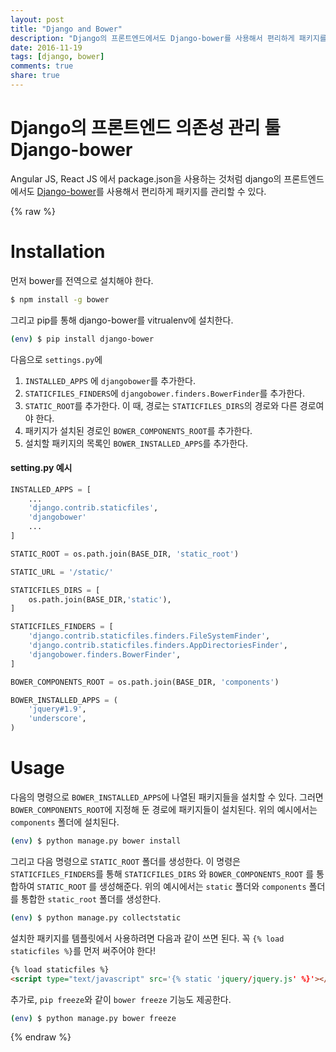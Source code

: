 ```yaml
---
layout: post
title: "Django and Bower"
description: "Django의 프론트엔드에서도 Django-bower를 사용해서 편리하게 패키지를 관리할 수 있다."
date: 2016-11-19
tags: [django, bower]
comments: true
share: true
---
```


# Django의 프론트엔드 의존성 관리 툴 Django-bower

Angular JS, React JS 에서 package.json을 사용하는 것처럼 django의 프론트엔드에서도 [Django-bower](https://django-bower.readthedocs.io/en/latest/)를 사용해서 편리하게 패키지를 관리할 수 있다.

{% raw %}

# Installation

먼저 bower를 전역으로 설치해야 한다.

```bash
$ npm install -g bower
```

그리고 pip를 통해 django-bower를 vitrualenv에 설치한다.

```bash
(env) $ pip install django-bower
```

다음으로 `settings.py`에

1. `INSTALLED_APPS` 에 `djangobower`를 추가한다.
2. `STATICFILES_FINDERS`에 `djangobower.finders.BowerFinder`를 추가한다.
3. `STATIC_ROOT`를 추가한다. 이 때, 경로는 `STATICFILES_DIRS`의 경로와 다른 경로여야 한다.
4. 패키지가 설치된 경로인 `BOWER_COMPONENTS_ROOT`를 추가한다.
5. 설치할 패키지의 목록인 `BOWER_INSTALLED_APPS`를 추가한다.

#### setting.py 예시

```python
INSTALLED_APPS = [
    ...
    'django.contrib.staticfiles',
    'djangobower'
    ...
]

STATIC_ROOT = os.path.join(BASE_DIR, 'static_root')

STATIC_URL = '/static/'

STATICFILES_DIRS = [
    os.path.join(BASE_DIR,'static'),
]

STATICFILES_FINDERS = [
    'django.contrib.staticfiles.finders.FileSystemFinder',
    'django.contrib.staticfiles.finders.AppDirectoriesFinder',
    'djangobower.finders.BowerFinder',
]

BOWER_COMPONENTS_ROOT = os.path.join(BASE_DIR, 'components')

BOWER_INSTALLED_APPS = (
    'jquery#1.9',
    'underscore',
)
```

# Usage

다음의 명령으로 `BOWER_INSTALLED_APPS`에 나열된 패키지들을 설치할 수 있다. 그러면 `BOWER_COMPONENTS_ROOT`에 지정해 둔 경로에 패키지들이 설치된다. 위의 예시에서는 `components` 폴더에 설치된다.

```bash
(env) $ python manage.py bower install
```

그리고 다음 명령으로 `STATIC_ROOT` 폴더를 생성한다. 이 명령은 `STATICFILES_FINDERS`를 통해 `STATICFILES_DIRS` 와 `BOWER_COMPONENTS_ROOT` 를 통합하여 `STATIC_ROOT` 를 생성해준다. 위의 예시에서는 `static` 폴더와 `components` 폴더를 통합한 `static_root` 폴더를 생성한다.

```bash
(env) $ python manage.py collectstatic
```

설치한 패키지를 템플릿에서 사용하려면 다음과 같이 쓰면 된다. 꼭 `{% load staticfiles %}`를 먼저 써주어야 한다!

```html
{% load staticfiles %}
<script type="text/javascript" src='{% static 'jquery/jquery.js' %}'></script>
```

추가로, `pip freeze`와 같이 `bower freeze` 기능도 제공한다.

``` bash
(env) $ python manage.py bower freeze
```

{% endraw %}